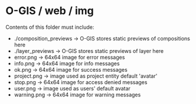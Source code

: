 # O-GIS / web / img

Contents of this folder must include:

- ./composition_previews → O-GIS stores static previews of compositions here
- ./layer_previews → O-GIS stores static previews of layer here
- error.png → 64x64 image for error messages
- info.png → 64x64 image for info messages
- ok.png → 64x64 image for success messages
- project.png → image used as project entity default 'avatar'
- stop.png → 64x64 image for access denied messages
- user.png → image used as users' default avatar
- warning.png → 64x64 image for warning messages

